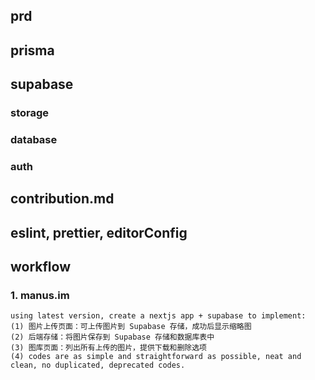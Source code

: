 ## prd

## prisma

## supabase

### storage

### database

### auth

## contribution.md

## eslint, prettier, editorConfig

## workflow

### 1. manus.im

```text
using latest version, create a nextjs app + supabase to implement:
(1) 图片上传页面：可上传图片到 Supabase 存储，成功后显示缩略图
(2) 后端存储：将图片保存到 Supabase 存储和数据库表中
(3) 图库页面：列出所有上传的图片，提供下载和删除选项
(4) codes are as simple and straightforward as possible, neat and clean, no duplicated, deprecated codes.
```
